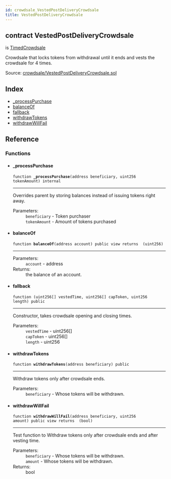 ```yaml
---
id: crowdsale_VestedPostDeliveryCrowdsale
title: VestedPostDeliveryCrowdsale
---
```


<div class="contract-doc"><div class="contract"><h2 class="contract-header"><span class="contract-kind">contract</span> VestedPostDeliveryCrowdsale</h2><p class="base-contracts"><span>is</span> <a href="es_openzeppelin-solidity_contracts_crowdsale_validation_TimedCrowdsale.html">TimedCrowdsale</a></p><p class="description">Crowdsale that locks tokens from withdrawal until it ends and vests the crowdsale for 4 times.</p><div class="source">Source: <a href="https://github.com/Cpollo/Ethereum/blob/v0.0.3/contracts/crowdsale/VestedPostDeliveryCrowdsale.sol" target="_blank">crowdsale/VestedPostDeliveryCrowdsale.sol</a></div></div><div class="index"><h2>Index</h2><ul><li><a href="crowdsale_VestedPostDeliveryCrowdsale.html#_processPurchase">_processPurchase</a></li><li><a href="crowdsale_VestedPostDeliveryCrowdsale.html#balanceOf">balanceOf</a></li><li><a href="crowdsale_VestedPostDeliveryCrowdsale.html#">fallback</a></li><li><a href="crowdsale_VestedPostDeliveryCrowdsale.html#withdrawTokens">withdrawTokens</a></li><li><a href="crowdsale_VestedPostDeliveryCrowdsale.html#withdrawWillFail">withdrawWillFail</a></li></ul></div><div class="reference"><h2>Reference</h2><div class="functions"><h3>Functions</h3><ul><li><div class="item function"><span id="_processPurchase" class="anchor-marker"></span><h4 class="name">_processPurchase</h4><div class="body"><code class="signature">function <strong>_processPurchase</strong><span>(address beneficiary, uint256 tokenAmount) </span><span>internal </span></code><hr/><div class="description"><p>Overrides parent by storing balances instead of issuing tokens right away.</p></div><dl><dt><span class="label-parameters">Parameters:</span></dt><dd><div><code>beneficiary</code> - Token purchaser</div><div><code>tokenAmount</code> - Amount of tokens purchased</div></dd></dl></div></div></li><li><div class="item function"><span id="balanceOf" class="anchor-marker"></span><h4 class="name">balanceOf</h4><div class="body"><code class="signature">function <strong>balanceOf</strong><span>(address account) </span><span>public </span><span>view </span><span>returns  (uint256) </span></code><hr/><dl><dt><span class="label-parameters">Parameters:</span></dt><dd><div><code>account</code> - address</div></dd><dt><span class="label-return">Returns:</span></dt><dd>the balance of an account.</dd></dl></div></div></li><li><div class="item function"><span id="fallback" class="anchor-marker"></span><h4 class="name">fallback</h4><div class="body"><code class="signature">function <strong></strong><span>(uint256[] vestedTime, uint256[] capToken, uint256 length) </span><span>public </span></code><hr/><div class="description"><p>Constructor, takes crowdsale opening and closing times.</p></div><dl><dt><span class="label-parameters">Parameters:</span></dt><dd><div><code>vestedTime</code> - uint256[]</div><div><code>capToken</code> - uint256[]</div><div><code>length</code> - uint256</div></dd></dl></div></div></li><li><div class="item function"><span id="withdrawTokens" class="anchor-marker"></span><h4 class="name">withdrawTokens</h4><div class="body"><code class="signature">function <strong>withdrawTokens</strong><span>(address beneficiary) </span><span>public </span></code><hr/><div class="description"><p>Withdraw tokens only after crowdsale ends.</p></div><dl><dt><span class="label-parameters">Parameters:</span></dt><dd><div><code>beneficiary</code> - Whose tokens will be withdrawn.</div></dd></dl></div></div></li><li><div class="item function"><span id="withdrawWillFail" class="anchor-marker"></span><h4 class="name">withdrawWillFail</h4><div class="body"><code class="signature">function <strong>withdrawWillFail</strong><span>(address beneficiary, uint256 amount) </span><span>public </span><span>view </span><span>returns  (bool) </span></code><hr/><div class="description"><p>Test function to Withdraw tokens only after crowdsale ends and after vesting time.</p></div><dl><dt><span class="label-parameters">Parameters:</span></dt><dd><div><code>beneficiary</code> - Whose tokens will be withdrawn.</div><div><code>amount</code> - Whose tokens will be withdrawn.</div></dd><dt><span class="label-return">Returns:</span></dt><dd>bool</dd></dl></div></div></li></ul></div></div></div>
